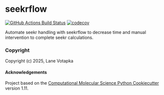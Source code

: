 seekrflow
==============================
[//]: # (Badges)
[![GitHub Actions Build Status](https://github.com/REPLACE_WITH_OWNER_ACCOUNT/seekrflow/workflows/CI/badge.svg)](https://github.com/REPLACE_WITH_OWNER_ACCOUNT/seekrflow/actions?query=workflow%3ACI)
[![codecov](https://codecov.io/gh/REPLACE_WITH_OWNER_ACCOUNT/seekrflow/branch/main/graph/badge.svg)](https://codecov.io/gh/REPLACE_WITH_OWNER_ACCOUNT/seekrflow/branch/main)


Automate seekr handling with seekrflow to decrease time and manual intervention to complete seekr calculations.

### Copyright

Copyright (c) 2025, Lane Votapka


#### Acknowledgements
 
Project based on the 
[Computational Molecular Science Python Cookiecutter](https://github.com/molssi/cookiecutter-cms) version 1.11.
